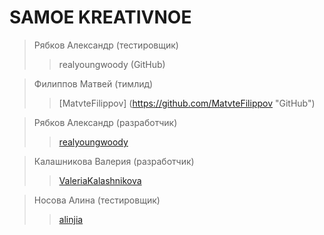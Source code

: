 # SAMOE KREATIVNOE
> Рябков Александр (тестировщик)
>> realyoungwoody (GitHub)

> Филиппов Матвей (тимлид)
>> [MatvteFilippov] (https://github.com/MatvteFilippov "GitHub")

> Рябков Александр (разработчик)
>> [realyoungwoody](https://github.com/realyoungwoody "GitHub")

> Калашникова Валерия (разработчик)
>> [ValeriaKalashnikova](https://github.com/ValeriaKalashnikova "GitHub")

> Носова Алина (тестировщик)
>> [alinjia](https://github.com/alinjia "GitHub")
